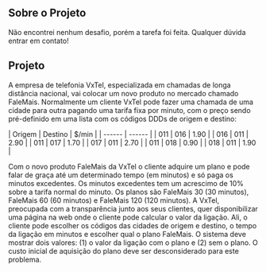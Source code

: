 ## Sobre o Projeto

Não encontrei nenhum desafio, porém a tarefa foi feita. Qualquer dúvida entrar em contato!

## Projeto

A empresa de telefonia VxTel, especializada em chamadas de longa distância nacional, vai colocar um novo produto no mercado chamado FaleMais.
Normalmente um cliente VxTel pode fazer uma chamada de uma cidade para outra pagando uma tarifa fixa por minuto, com o preço sendo pré-definido em uma lista com os códigos DDDs de origem e destino:

| Origem | Destino | $/min |
| ------ | ------ |
| 011 | 016 | 1.90 |
| 016 | 011 | 2.90 |
| 011 | 017 | 1.70 | 
| 017 | 011 | 2.70 |
| 011 | 018 | 0.90 |
| 018 | 011 | 1.90 |

Com o novo produto FaleMais da VxTel o cliente adquire um plano e pode falar de graça até um determinado tempo (em minutos) e só paga os minutos excedentes. Os minutos excedentes tem um acrescimo de 10% sobre a tarifa normal do minuto. Os planos são FaleMais 30 (30 minutos), FaleMais 60 (60 minutos) e FaleMais 120 (120 minutos). A VxTel, preocupada com a transparência junto aos seus clientes, quer disponibilizar uma página na web onde o cliente pode calcular o valor da ligação. Ali, o cliente pode escolher os códigos das cidades de origem e destino, o tempo da ligação em minutos e escolher qual o plano FaleMais. O sistema deve mostrar dois valores: (1) o valor da ligação com o plano e (2) sem o plano. O custo inicial de aquisição do plano deve ser desconsiderado para este problema. 

